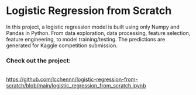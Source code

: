 # Logistic Regression from Scratch
In this project, a logistic regression model is built using only Numpy and Pandas in Python. From data exploration, data processing, feature selection, feature engineering, to model training/testing. The predictions are generated for Kaggle competition submission.

### Check out the project:
<br>https://github.com/lcchennn/logistic-regression-from-scratch/blob/main/logistic_regression_from_scratch.ipynb
